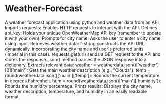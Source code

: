 # Weather-Forecast
A weather forecast application using python and weather data from an API
Imports requests: Enables HTTP requests to interact with the API.
Defines api_key: Holds your unique OpenWeatherMap API key (remember to update it with your own).
Prompts for city name: Asks the user to enter a city name using input.
Retrieves weather data:
f-string constructs the API URL dynamically, incorporating the city name and user's preferred units (imperial in this case).
requests.get(url) sends a GET request to the API and stores the response.
json() method parses the JSON response into a dictionary.
Extracts relevant data:
weather = weatherdata.json()['weather'][0]['main']: Gets the main weather description (e.g., "Clouds").
temp = round(weatherdata.json()['main']['temp']): Rounds the current temperature in degrees Fahrenheit.
hum = round(weatherdata.json()['main']['humidity']): Rounds the humidity percentage.
Prints results:
Displays the city name, weather description, temperature, and humidity in an easily readable format.

